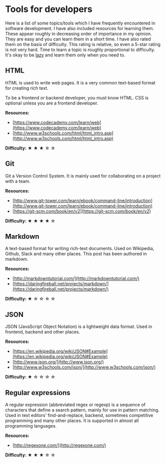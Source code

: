 # Tools for developers

Here is a list of some topics/tools which I have frequently encountered in software development. I have also included resources for learning them. These appear roughly in decreasing order of importance in my opinion. They are easy and you can learn them in a short time. I have also rated them on the basis of difficulty. This rating is relative, so even a 5-star rating is not very hard. Time to learn a topic is roughly proportional to difficulty. It's okay to be [lazy](https://en.wikipedia.org/wiki/Lazy_evaluation) and learn them only when you need to.

## HTML

HTML is used to write web pages. It is a very common text-based format for creating rich text.

To be a frontend or backend developer, you must know HTML. CSS is optional unless you are a frontend developer.

**Resources:**

* [https://www.codecademy.com/learn/web](https://www.codecademy.com/learn/web)
* [http://www.w3schools.com/html/html_intro.asp](http://www.w3schools.com/html/html_intro.asp)

**Difficulty:** <!--3/5--> &#x2605; &#x2605; &#x2605; &#x2606; &#x2606;

## Git

Git a Version Control System. It is mainly used for collaborating on a project with a team.

**Resources:**

* [http://www.git-tower.com/learn/ebook/command-line/introduction](http://www.git-tower.com/learn/ebook/command-line/introduction)
* [https://git-scm.com/book/en/v2](https://git-scm.com/book/en/v2)

**Difficulty:** <!--4/5--> &#x2605; &#x2605; &#x2605; &#x2605; &#x2606;

## Markdown

A text-based format for writing rich-text documents. Used on Wikipedia, Github, Slack and many other places. This post has been authored in markdown.

**Resources:**

* [http://markdowntutorial.com/](http://markdowntutorial.com/)
* [https://daringfireball.net/projects/markdown/](https://daringfireball.net/projects/markdown/)

**Difficulty:** <!--1/5--> &#x2605; &#x2606; &#x2606; &#x2606; &#x2606;

## JSON

JSON (JavaScript Object Notation) is a lightweight data format. Used in frontend, backend and other places.

**Resources:**

* [https://en.wikipedia.org/wiki/JSON#Example](https://en.wikipedia.org/wiki/JSON#Example)
* [http://www.json.org/](http://www.json.org/)
* [http://www.w3schools.com/json/](http://www.w3schools.com/json/)

**Difficulty:** <!--1/5--> &#x2605; &#x2606; &#x2606; &#x2606; &#x2606;

## Regular expressions

A regular expression (abbreviated regex or regexp) is a sequence of characters that define a search pattern, mainly for use in pattern matching. Used in text editors' find-and-replace, backend, sometimes competitive programming and many other places. It is supported in almost all programming languages.

**Resources:**

* [http://regexone.com/](http://regexone.com/)

**Difficulty:** <!--3/5--> &#x2605; &#x2605; &#x2605; &#x2606; &#x2606;

<!--## Web APIs

Used to fetch data from a web service. It has interesting uses, like iterating over your facebook friends in a program. I havn't used them much.

**Resources:**

* https://zapier.com/learn/apis/

**Difficulty:** 5/5 &#x2605; &#x2605; &#x2605; &#x2605; &#x2605;-->
